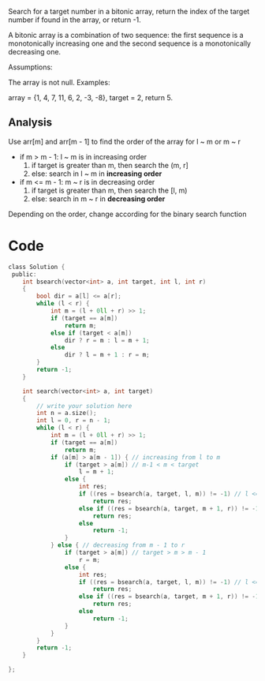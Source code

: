 Search for a target number in a bitonic array, return the index of the target number if found in the array, or return -1.

A bitonic array is a combination of two sequence: the first sequence is a monotonically increasing one and the second sequence is a monotonically decreasing one.

Assumptions:

The array is not null.
Examples:

array = {1, 4, 7, 11, 6, 2, -3, -8}, target = 2, return 5.

## Analysis

Use arr[m] and arr[m - 1] to find the order of the array for l ~ m or m ~ r

+ if m > m - 1: l ~ m is in increasing order
  1. if target is greater than m, then search the (m, r]
  2. else: search in l ~ m in **increasing order**
+ if m <= m - 1: m ~ r is in decreasing order
  1. if target is greater than m, then search the [l, m)
  2. else: search in m ~ r in **decreasing order**

Depending on the order, change according for the binary search function

# Code

```c
class Solution {
 public:
    int bsearch(vector<int> a, int target, int l, int r)
    {
        bool dir = a[l] <= a[r];
        while (l < r) {
            int m = (l + 0ll + r) >> 1;
            if (target == a[m])
                return m;
            else if (target < a[m])
                dir ? r = m : l = m + 1;
            else
                dir ? l = m + 1 : r = m;
        }
        return -1;
    }

    int search(vector<int> a, int target)
    {
        // write your solution here
        int n = a.size();
        int l = 0, r = n - 1;
        while (l < r) {
            int m = (l + 0ll + r) >> 1;
            if (target == a[m])
                return m;
            if (a[m] > a[m - 1]) { // increasing from l to m
                if (target > a[m]) // m-1 < m < target
                    l = m + 1;
                else { 
                    int res;
                    if ((res = bsearch(a, target, l, m)) != -1) // l <= target <= m
                        return res;
                    else if ((res = bsearch(a, target, m + 1, r)) != -1) // m + 1 <= target <= r
                        return res;
                    else
                        return -1;
                }
            } else { // decreasing from m - 1 to r
                if (target > a[m]) // target > m > m - 1
                    r = m;
                else {
                    int res;
                    if ((res = bsearch(a, target, l, m)) != -1) // l <= target <= m
                        return res;
                    else if ((res = bsearch(a, target, m + 1, r)) != -1) // m + 1 >= target >= r
                        return res;
                    else
                        return -1;
                }
            }
        }
        return -1;
    }

};

```